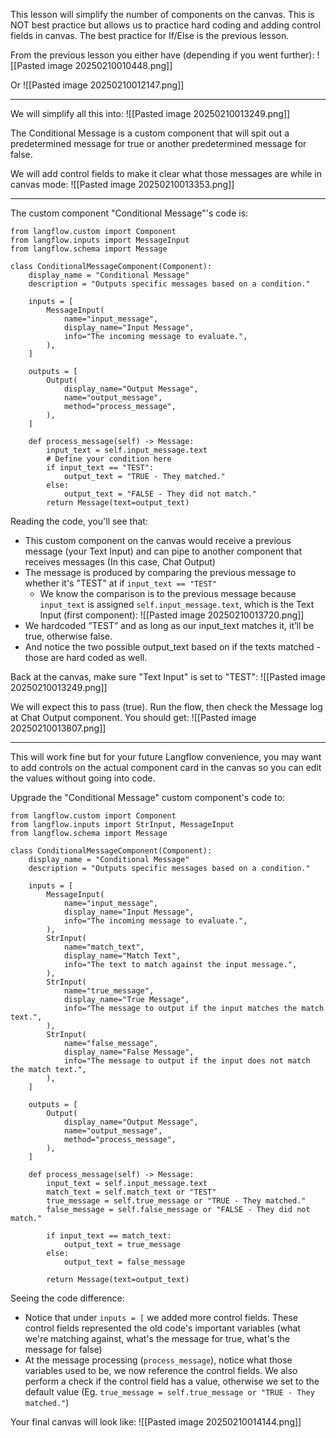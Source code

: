 This lesson will simplify the number of components on the canvas. This is NOT best practice but allows us to practice hard coding and adding control fields in canvas. The best practice for If/Else is the previous lesson.

From the previous lesson you either have (depending if you went further):
![[Pasted image 20250210010448.png]]

Or
![[Pasted image 20250210012147.png]]


---

We will simplify all this into:
![[Pasted image 20250210013249.png]]

The Conditional Message is a custom component that will spit out a predetermined message for true or another  predetermined message for false.

We will add control fields to make it clear what those messages are while in canvas mode:
![[Pasted image 20250210013353.png]]

---

The custom component "Conditional Message"'s code is:
```
from langflow.custom import Component  
from langflow.inputs import MessageInput  
from langflow.schema import Message  
  
class ConditionalMessageComponent(Component):  
    display_name = "Conditional Message"  
    description = "Outputs specific messages based on a condition."  
  
    inputs = [  
        MessageInput(  
            name="input_message",  
            display_name="Input Message",  
            info="The incoming message to evaluate.",  
        ),  
    ]  
  
    outputs = [  
        Output(  
            display_name="Output Message",  
            name="output_message",  
            method="process_message",  
        ),  
    ]  
  
    def process_message(self) -> Message:  
        input_text = self.input_message.text  
        # Define your condition here  
        if input_text == "TEST":  
            output_text = "TRUE - They matched."  
        else:  
            output_text = "FALSE - They did not match."  
        return Message(text=output_text)
```


Reading the code, you'll see that:
- This custom component on the canvas would receive a previous message (your Text Input) and can pipe to another component that receives messages (In this case, Chat Output)
- The message is produced by comparing the previous message to whether it's "TEST" at if `input_text == "TEST"`
	- We know the comparison is to the previous message because `input_text` is assigned `self.input_message.text`, which is the Text Input (first component):
	  ![[Pasted image 20250210013720.png]]
- We hardcoded “TEST” and as long as our input_text matches it, it’ll be true, otherwise false.
- And notice the two possible output_text based on if the texts matched - those are hard coded as well.

Back at the canvas, make sure "Text Input" is set to "TEST":
![[Pasted image 20250210013249.png]]

We will expect this to pass (true). Run the flow, then check the Message log at Chat Output component. You should get:
![[Pasted image 20250210013807.png]]

---

This will work fine but for your future Langflow convenience, you may want to add controls on the actual component card in the canvas so you can edit the values without going into code.

Upgrade the "Conditional Message" custom component's code to:
```
from langflow.custom import Component  
from langflow.inputs import StrInput, MessageInput  
from langflow.schema import Message  
  
class ConditionalMessageComponent(Component):  
    display_name = "Conditional Message"  
    description = "Outputs specific messages based on a condition."  
  
    inputs = [  
        MessageInput(  
            name="input_message",  
            display_name="Input Message",  
            info="The incoming message to evaluate.",  
        ),  
        StrInput(  
            name="match_text",  
            display_name="Match Text",  
            info="The text to match against the input message.",  
        ),  
        StrInput(  
            name="true_message",  
            display_name="True Message",  
            info="The message to output if the input matches the match text.",  
        ),  
        StrInput(  
            name="false_message",  
            display_name="False Message",  
            info="The message to output if the input does not match the match text.",  
        ),  
    ]  
  
    outputs = [  
        Output(  
            display_name="Output Message",  
            name="output_message",  
            method="process_message",  
        ),  
    ]  
  
    def process_message(self) -> Message:  
        input_text = self.input_message.text  
        match_text = self.match_text or "TEST"  
        true_message = self.true_message or "TRUE - They matched."  
        false_message = self.false_message or "FALSE - They did not match."  
  
        if input_text == match_text:  
            output_text = true_message  
        else:  
            output_text = false_message  
  
        return Message(text=output_text)
```

Seeing the code difference:
- Notice that under `inputs = [` we added more control fields. These control fields represented the old code's important variables (what we're matching against, what's the message for true, what's the message for false)
- At the message processing (`process_message`), notice what those variables used to be, we now reference the control fields. We also perform a check if the control field has a value, otherwise we set to the default value (Eg. `true_message = self.true_message or "TRUE - They matched."`)

Your final canvas will look like:
![[Pasted image 20250210014144.png]]